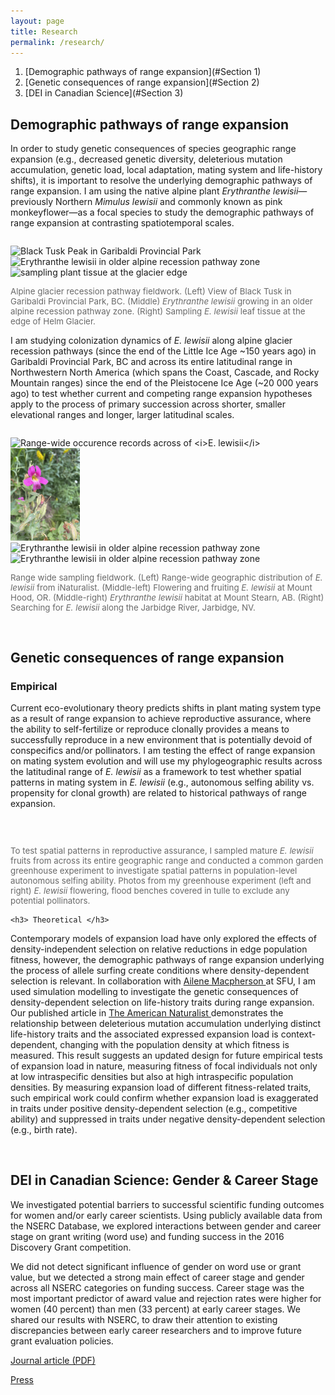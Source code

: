 ```yaml
---
layout: page
title: Research
permalink: /research/
---
```

1. [Demographic pathways of range expansion](#Section 1)
2. [Genetic consequences of range expansion](#Section 2)
3. [DEI in Canadian Science](#Section 3)

<a name="Section 1"></a> 
<h2> Demographic pathways of range expansion </h2>

In order to study genetic consequences of species geographic range expansion (e.g., decreased genetic diversity, deleterious mutation accumulation, genetic load, local adaptation, mating system and life-history shifts), it is important to resolve the underlying demographic pathways of range expansion. I am using the native alpine plant <i>Erythranthe lewisii</i>—previously Northern <i>Mimulus lewisii</i> and commonly known as pink monkeyflower—as a focal species to study the demographic pathways of range expansion at contrasting spatiotemporal scales.

  <div class="row">
  <div class="column">
 <p float="center">
   <img src="/assets/Garibaldi_balck_tusk.jpg" alt="Black Tusk Peak in Garibaldi Provincial Park" style="width:31%">
 <img src="/assets/E_lewisii_core.jpg" alt="Erythranthe lewisii in older alpine recession pathway zone" style="width:35%">
  <img src="/assets/E_lewisii_edge.jpg" alt="sampling plant tissue at the glacier edge" style="width:31%">
 <p style="font-size:10pt;color:DimGrey"> Alpine glacier recession pathway fieldwork. (Left) View of Black Tusk in Garibaldi Provincial Park, BC. (Middle) <i>Erythranthe lewisii</i> growing in an older alpine recession pathway zone. (Right) Sampling <i>E. lewisii</i> leaf tissue at the edge of Helm Glacier. </p>
   
I am studying colonization dynamics of <i>E. lewisii</i> along alpine glacier recession pathways (since the end of the Little Ice Age ~150 years ago) in Garibaldi Provincial Park, BC and across its entire latitudinal range in Northwestern North America (which spans the Coast, Cascade, and Rocky Mountain ranges) since the end of the Pleistocene Ice Age (~20 000 years ago) to test whether current and competing range expansion hypotheses apply to the process of primary succession across shorter, smaller elevational ranges and longer, larger latitudinal scales.
    <p>

  <div class="row">
  <div class="column">
 <p float="center">
   <img src="/assets/lewisii_gbif.PDF" alt="Range-wide occurence records across of <i>E. lewisii</i>" style="width:32%">
 <img src="/assets/Lewisii_1.jpg" alt="Erythranthe lewisii in older alpine recession pathway zone" style="width:22%">
   <img src="/assets/2021-08-09 11.49.11.jpg" alt="Erythranthe lewisii in older alpine recession pathway zone" style="width:22%">
 <img src="/assets/Jarbidge_searching.jpg" alt="Erythranthe lewisii in older alpine recession pathway zone" style="width:22%"> 
<p style="font-size:10pt;color:DimGrey"> Range wide sampling fieldwork. (Left) Range-wide geographic distribution of <i>E. lewisii</i> from iNaturalist. (Middle-left) Flowering and fruiting <i>E. lewisii</i> at Mount Hood, OR. (Middle-right) <i>Erythranthe lewisii</i> habitat at Mount Stearn, AB. (Right) Searching for <i>E. lewisii</i> along the Jarbidge River, Jarbidge, NV.  </p>
<br>
    
<a name="Section 2"></a>
    
  <h2> Genetic consequences of range expansion </h2> 
    <h3> Empirical </h3>
Current eco-evolutionary theory predicts shifts in plant mating system type as a result of range expansion to achieve reproductive assurance, where the ability to self-fertilize or reproduce clonally provides a means to successfully reproduce in a new environment that is potentially devoid of conspecifics and/or pollinators. I am testing the effect of range expansion on mating system evolution and will use my phylogeographic results across the latitudinal range of <i> E. lewisii</i> as a framework to test whether spatial patterns in mating system in <i> E. lewisii</i> (e.g., autonomous selfing ability vs. propensity for clonal growth) are related to historical pathways of range expansion.
<p>
  <div class="row">
  <div class="column">
 <p float="center">
 <img src="/assets/gh_2.jpg" alt="" style="width:40%"> 
   <img src="/assets/gh_3.jpg" alt="" style="width:40%"> 
<p style="font-size:10pt;color:DimGrey"> To test spatial patterns in reproductive assurance, I sampled mature <i>E. lewisii</i> fruits from across its entire geographic range and conducted a common garden greenhouse experiment to investigate spatial patterns in population-level autonomous selfing ability. Photos from my greenhouse experiment (left and right) <i> E. lewisii</i> flowering, flood benches covered in tulle to exclude any potential pollinators.  </p>

    <h3> Theoretical </h3>
 Contemporary models of expansion load have only explored the effects of density-independent selection on relative reductions in edge population fitness, however, the demographic pathways of range expansion underlying the process of allele surfing create conditions where density-dependent selection is relevant. In collaboration with <a href="https://amacp.github.io/" target="_blank"> Ailene Macpherson </a>  at SFU, I  am used simulation modelling to investigate the genetic consequences of density-dependent selection on life-history traits during range expansion. Our published article in <a href="https://www.journals.uchicago.edu/doi/10.1086/728599" target="_blank"> The American Naturalist </a> demonstrates the relationship between deleterious mutation accumulation underlying distinct life-history traits and the associated expressed expansion load is context-dependent, changing with the population density at which fitness is measured. This result suggests an updated design for future empirical tests of expansion load in nature, measuring fitness of focal individuals not only at low intraspecific densities but also at high intraspecific population densities. By measuring expansion load of different fitness-related traits, such empirical work could confirm whether expansion load is exaggerated in traits under positive density-dependent selection (e.g., competitive ability) and suppressed in traits under negative density-dependent selection (e.g., birth rate).
<p>
    <br>
<a name="Section 3"></a>    
<h2> DEI in Canadian Science: Gender & Career Stage </h2> 

We investigated potential barriers to successful scientific funding outcomes for women and/or early career scientists. Using publicly available data from the NSERC Database, we explored interactions between gender and career stage on grant writing (word use) and funding success in the 2016 Discovery Grant competition.
<p>
 <p>
 We did not detect significant influence of gender on word use or grant value, but we detected a strong main effect of career stage and gender across all NSERC categories on funding success. Career stage was the most important predictor of award value and rejection rates were higher for women (40 percent) than men (33 percent) at early career stages. We shared our results with NSERC, to draw their attention to existing discrepancies between early career researchers and to improve future grant evaluation policies. 
   <p>
<a href="https://www.zoology.ubc.ca/~otto/Reprints/Urquhart-Cronish2019.pdf" target="_blank"> Journal article (PDF) </a> 
     <p>
       <a href="https://www.universityaffairs.ca/news/news-article/study-finds-gender-differences-in-success-rates-for-canadian-scientific-research-grants/" target="_blank"> Press </a> 
